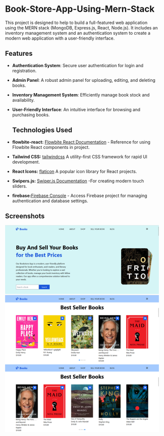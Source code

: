 <h1>Book-Store-App-Using-Mern-Stack </h1>
 This project is designed to help  to build a full-featured web application using the MERN stack (MongoDB, Express.js, React, Node.js). It includes an inventory management system and an authentication system to create a modern web application with a user-friendly interface.

## Features

- **Authentication System**: Secure user authentication for login and registration.
- **Admin Panel**: A robust admin panel for uploading, editing, and deleting books.
- **Inventory Management System**: Efficiently manage book stock and availability.
- **User-Friendly Interface**: An intuitive interface for browsing and purchasing books.
  ## Technologies Used
  
- **flowbite-react:** [Flowbite React Documentation](https://flowbite-react.com/docs/getting-started/introduction) - Reference for using Flowbite React components in  project.
- **Tailwind CSS:** [tailwindcss]( https://tailwindcss.com/docs/installation)  A utility-first CSS framework for rapid UI development.
- **React Icons:** [flaticon](https://www.flaticon.com/)  A popular icon library for React projects.

-  **Swipers.js:** [Swiper.js Documentation](https://swiperjs.com/get-started) -For creating modern touch sliders.
-  **firebase:**[Firebase Console](https://console.firebase.google.com/u/0/project/mern-book-inventory-8e6c7/overview) - Access  Firebase project for managing authentication and database settings.

  ## Screenshots
 ![Alt Text](https://github.com/SidratulAfrida/Book-Store-App-Using-Mern-Stack/blob/master/images/1.png)
 ![Alt Text](https://github.com/SidratulAfrida/Book-Store-App-Using-Mern-Stack/blob/master/images/2.png)
 ![Alt Text](https://github.com/SidratulAfrida/Book-Store-App-Using-Mern-Stack/blob/master/images/3.png)
 
  


